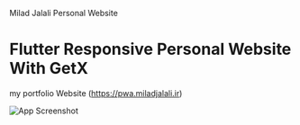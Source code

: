 Milad Jalali Personal Website


# Flutter Responsive Personal Website With GetX

my portfolio Website (https://pwa.miladjalali.ir)


![App Screenshot](https://raw.githubusercontent.com/miladjalalli/Flutter-Personal-Website-With-GetX/main/snapshot.jpg)

